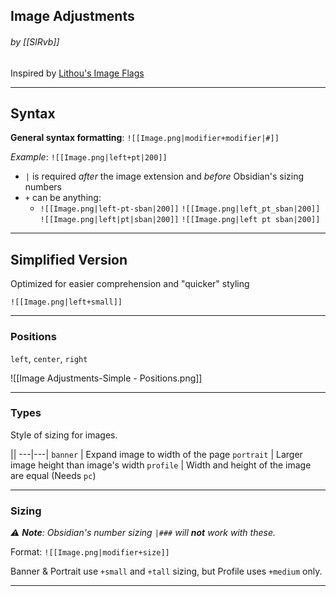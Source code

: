 ## Image Adjustments
###### by [[SlRvb]]
Inspired by [Lithou's Image Flags](https://github.com/Lithou/Sandbox/blob/main/.obsidian/snippets/pub-Image%20Flags.css)

---
## Syntax
**General syntax formatting**: `![[Image.png|modifier+modifier|#]]`

*Example*: `![[Image.png|left+pt|200]]`

- `|` is required *after* the image extension and *before* Obsidian's sizing numbers
- `+` can be anything:
	- `![[Image.png|left-pt-sban|200]]`
	`![[Image.png|left_pt_sban|200]]`
	`![[Image.png|left|pt|sban|200]]`
	`![[Image.png|left pt sban|200]]`
	
---
## Simplified Version
Optimized for easier comprehension and "quicker" styling

`![[Image.png|left+small]]`

---
### Positions
`left`, `center`, `right`

![[Image Adjustments-Simple - Positions.png]]

---
### Types
Style of sizing for images.

||
---|---|
`banner` | Expand image to width of the page
`portrait` | Larger image height than image's width
`profile` | Width and height of the image are equal (Needs `pc`)

---
### Sizing
<i>⚠ **Note**: Obsidian's number sizing `|###` will **not** work with these.</i>

Format: `![[Image.png|modifier+size]]`

Banner & Portrait use `+small` and `+tall` sizing, but Profile uses `+medium` only.

---